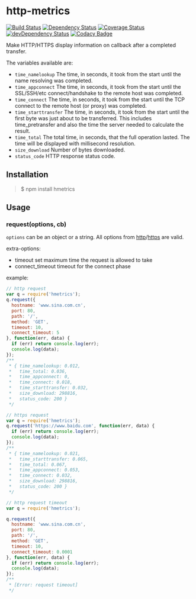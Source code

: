 # http-metrics

[![Build Status](https://travis-ci.org/upyun-dev/http-metrics.svg)](https://travis-ci.org/upyun-dev/http-metrics.svg)
[![Dependency Status](https://david-dm.org/upyun-dev/http-metrics.svg)](https://david-dm.org/upyun-dev/http-metrics)
[![Coverage Status](https://coveralls.io/repos/github/upyun-dev/http-metrics/badge.svg?branch=master)](https://coveralls.io/github/upyun-dev/http-metrics?branch=master)
[![devDependency Status](https://david-dm.org/upyun-dev/http-metrics/dev-status.svg)](https://david-dm.org/upyun-dev/http-metrics#info=devDependencies)
[![Codacy Badge](https://api.codacy.com/project/badge/Grade/cc2214862f0c4939ba5f4adef8c75037)](https://www.codacy.com/app/shanderlam/http-metrics)

Make HTTP/HTTPS display information on callback after a completed transfer.

The variables available are:

* `time_namelookup` The time, in seconds, it took from the start until the name resolving was completed.
* `time_appconnect` The time, in seconds, it took from the start until the SSL/SSH/etc connect/handshake to the remote host was completed.
* `time_connect` The time, in seconds, it took from the start until the TCP connect to the remote host (or proxy) was completed.
* `time_starttransfer` The time, in seconds, it took from the start until the first byte was just about to be transferred. This includes time_pretransfer and also the time the server needed to calculate the result.
* `time_total` The total time, in seconds, that the full operation lasted. The time will be displayed with millisecond resolution.
* `size_download` Number of bytes downloaded.
* `status_code` HTTP response status code.

## Installation

> $ npm install hmetrics

## Usage

### request(options, cb)

`options` can be an object or a string. All options from [http](https://nodejs.org/dist/latest-v5.x/docs/api/http.html#http_http_request_options_callback)/[https](https://nodejs.org/dist/latest-v5.x/docs/api/https.html#https_https_request_options_callback) are valid.

extra-options:

- timeout
  set maximum time the request is allowed to take
- connect_timeout
  timeout for the connect phase

example:

```javascript
// http request
var q = require('hmetrics');
q.request({
  hostname: 'www.sina.com.cn',
  port: 80,
  path: '/',
  method: 'GET',
  timeout: 10,
  connect_timeout: 5
}, function(err, data) {
  if (err) return console.log(err);
  console.log(data);
});
/**
 * { time_namelookup: 0.012,
 *   time_total: 0.036,
 *   time_appconnect: 0,
 *   time_connect: 0.018,
 *   time_starttransfer: 0.032,
 *   size_download: 298816,
 *   status_code: 200 }
 */

// https request
var q = require('hmetrics');
q.request('https://www.baidu.com', function(err, data) {
  if (err) return console.log(err);
  console.log(data);
});
/**
 * { time_namelookup: 0.021,
 *   time_starttransfer: 0.065,
 *   time_total: 0.067,
 *   time_appconnect: 0.053,
 *   time_connect: 0.032,
 *   size_download: 298816,
 *   status_code: 200 }
 */

// http request timeout
var q = require('hmetrics');

q.request({
  hostname: 'www.sina.com.cn',
  port: 80,
  path: '/',
  method: 'GET',
  timeout: 10,
  connect_timeout: 0.0001
}, function(err, data) {
  if (err) return console.log(err);
  console.log(data);
});
/**
 * [Error: request timeout]
 */
```
